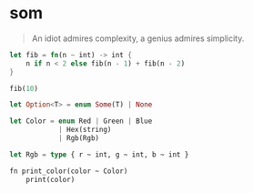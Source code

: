 # som

> An idiot admires complexity, a genius admires simplicity.

```rust
let fib = fn(n ~ int) -> int {
    n if n < 2 else fib(n - 1) + fib(n - 2)
}

fib(10)
```

```rust
let Option<T> = enum Some(T) | None

let Color = enum Red | Green | Blue 
            | Hex(string) 
            | Rgb(Rgb)

let Rgb = type { r ~ int, g ~ int, b ~ int }

fn print_color(color ~ Color)
    print(color)
```

